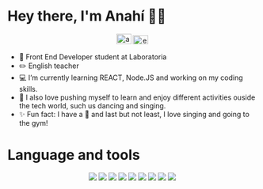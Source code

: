 # Hey there, I'm Anahí :woman_technologist:

<p align="center">
<a href="https://www.linkedin.com/in/anah%C3%AD-bravo-celis-886627128/" target="blank"><img src="https://raw.githubusercontent.com/rahuldkjain/github-profile-readme-generator/master/src/images/icons/Social/linked-in-alt.svg"  alt="anahibravoLinkedinProfile" height="21" width="30" /></a>
<a href="mailto:ajbravoc@gmail.com" target="blank"><img src="https://www.vectorlogo.zone/logos/gmail/gmail-icon.svg" alt="emailAnahiBravo" height="18" width="31" /></a>
</p>


- 👀 Front End Developer student at Laboratoria 
- :pencil2: English teacher
- 💻 I’m currently learning REACT, Node.JS and working on my coding skills.
- :musical_note: I also love pushing myself to learn and enjoy different activities ouside the tech world, such us dancing and singing. 
- :sparkles: Fun fact: I have a :dog: and last but not least, I love singing and going to the gym!


# Language and tools

<div id="stats" align="center">
<img src="https://img.shields.io/badge/HTML5-E34F26?style=for-the-badge&logo=html5&logoColor=white" />
<img src="https://img.shields.io/badge/CSS3-1572B6?style=for-the-badge&logo=css3&logoColor=white" />
<img src="https://img.shields.io/badge/JavaScript-323330?style=for-the-badge&logo=javascript&logoColor=F7DF1E" />
<img src="https://img.shields.io/badge/GIT-E44C30?style=for-the-badge&logo=git&logoColor=white" />
<img src="https://img.shields.io/badge/GitHub-100000?style=for-the-badge&logo=github&logoColor=white" />
<img src="https://img.shields.io/badge/VSCode-0078D4?style=for-the-badge&logo=visual%20studio%20code&logoColor=white" />
<img src="https://img.shields.io/badge/firebase-ffca28?style=for-the-badge&logo=firebase&logoColor=black" />
<img src="https://img.shields.io/badge/Figma-F24E1E?style=for-the-badge&logo=figma&logoColor=white" />
<img src="https://img.shields.io/badge/Trello-0052CC?style=for-the-badge&logo=trello&logoColor=white" />
</div>
<!---
Ajbravoc/Ajbravoc is a ✨ special ✨ repository because its `README.md` (this file) appears on your GitHub profile.
You can click the Preview link to take a look at your changes.
--->
